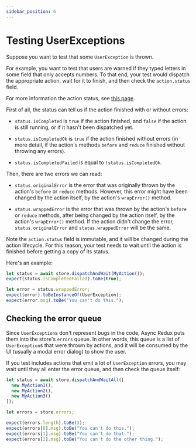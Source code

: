 ```yaml
---
sidebar_position: 6
---
```


# Testing UserExceptions

Suppose you want to test that some `UserException` is thrown.

For example, you want to test that users are warned if they typed letters in some field that only
accepts numbers. To that end, your test would dispatch the appropriate action, wait for it
to finish, and then check the `action.status` field.

For more information the action status, see [this page](../advanced-actions/action-status).

First of all, the status can tell us if the action finished with or without errors:

* `status.isCompleted` is `true` if the action finished, and `false` if the action is still running,
  or if it hasn't been dispatched yet.

* `status.isCompletedOk` is `true` if the action finished without errors (in more detail, if the
  action's methods `before` and `reduce` finished without throwing any errors).

* `status.isCompletedFailed` is equal to `!status.isCompletedOk`.

Then, there are two errors we can read:

* `status.originalError` is the error that was originally thrown by the action's `before`
  or `reduce` methods. However, this error might have been changed by the action itself, by the
  action's `wrapError()` method.

* `status.wrappedError` is the error that was thrown by the action's `before` or `reduce` methods,
  after being changed by the action itself, by the action's `wrapError()` method.
  If the action didn't change the error, `status.originalError` and `status.wrappedError` will be
  the same.

Note the `action.status` field is immutable, and it will be changed during the action lifecycle.
For this reason, your test needs to wait until the action is finished before getting a copy of
its status.

Here's an example:

```ts
let status = await store.dispatchAndWait(MyAction());
expect(status.isCompletedFailed).toBe(true);

let error = status.wrappedError; 
expect(error).toBeInstanceOf(UserException);
expect(error.msg).toBe("You can't do this.");
```

## Checking the error queue

Since `UserException`s don't represent bugs in the code, Async Redux puts them into the
store's `errors` queue. In other words, this queue is a list of `UserException`s that were thrown
by actions, and it will be consumed by the UI (usually a modal error dialog) to show the user.

If you test includes actions that emit a lot of `UserException` errors,
you may wait until they all enter the error queue, and then check the queue itself:

```ts
let status = await store.dispatchAndWaitAll([
  new MyAction1(), 
  new MyAction2(), 
  new MyAction3()
]);

let errors = store.errors;

expect(errors.length).toBe(3);
expect(errors[0].msg).toBe("You can't do this.");
expect(errors[1].msg).toBe("You can't do that.");
expect(errors[2].msg).toBe("You can't do the other thing.");
```

 
